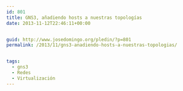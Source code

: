```yaml
---
id: 801
title: GNS3, añadiendo hosts a nuestras topologías
date: 2013-11-12T22:46:11+00:00


guid: http://www.josedomingo.org/pledin/?p=801
permalink: /2013/11/gns3-anadiendo-hosts-a-nuestras-topologias/


tags:
  - gns3
  - Redes
  - Virtualización
---
```

